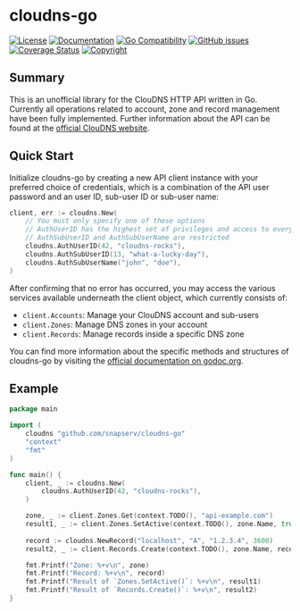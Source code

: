 # cloudns-go

[![License](https://img.shields.io/badge/license-GPL--3.0+-blue.svg)](https://github.com/snapserv/cloudns-go/LICENSE.txt)
[![Documentation](http://img.shields.io/badge/docs-godoc.org-blue.svg)](https://godoc.org/github.com/snapserv/cloudns-go)
[![Go Compatibility](https://img.shields.io/badge/golang-1.13-brightgreen.svg)](#)
[![GitHub issues](https://img.shields.io/github/issues/snapserv/cloudns-go.svg)](https://github.com/snapserv/cloudns-go/issues)
[![Coverage Status](https://coveralls.io/repos/github/snapserv/cloudns-go/badge.svg?branch=master)](https://coveralls.io/github/snapserv/cloudns-go?branch=master)
[![Copyright](https://img.shields.io/badge/copyright-Pascal_Mathis-lightgrey.svg)](#)

## Summary
This is an unofficial library for the ClouDNS HTTP API written in Go. Currently all operations related to account,
zone and record management have been fully implemented. Further information about the API can be found at the
 [official ClouDNS website](https://www.cloudns.net/).

## Quick Start
Initialize cloudns-go by creating a new API client instance with your preferred choice of credentials, which is a
combination of the API user password and an user ID, sub-user ID or sub-user name:

```go
client, err := cloudns.New(
    // You must only specify one of these options
    // AuthUserID has the highest set of privileges and access to everything
    // AuthSubUserID and AuthSubUserName are restricted
    cloudns.AuthUserID(42, "cloudns-rocks"),
    cloudns.AuthSubUserID(13, "what-a-lucky-day"),
    cloudns.AuthSubUserName("john", "doe"),
)
```

After confirming that no error has occurred, you may access the various services available underneath the client object,
which currently consists of:

- `client.Accounts`: Manage your ClouDNS account and sub-users
- `client.Zones`: Manage DNS zones in your account
- `client.Records`: Manage records inside a specific DNS zone

You can find more information about the specific methods and structures of cloudns-go by visiting the
[official documentation on godoc.org](https://godoc.org/github.com/snapserv/cloudns-go). 


## Example
```go
package main

import (
	cloudns "github.com/snapserv/cloudns-go"
	"context"
	"fmt"
)

func main() {
	client, _ := cloudns.New(
        cloudns.AuthUserID(42, "cloudns-rocks"),
    )

    zone, _ := client.Zones.Get(context.TODO(), "api-example.com")
    result1, _ := client.Zones.SetActive(context.TODO(), zone.Name, true)
    
    record := cloudns.NewRecord("localhost", "A", "1.2.3.4", 3600)
    result2, _ := client.Records.Create(context.TODO(), zone.Name, record)

    fmt.Printf("Zone: %+v\n", zone)
    fmt.Printf("Record: %+v\n", record)
    fmt.Printf("Result of `Zones.SetActive()`: %+v\n", result1)
    fmt.Printf("Result of `Records.Create()`: %+v\n", result2)
}
```
